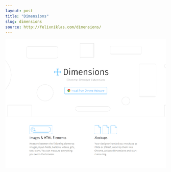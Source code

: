 ```yaml
---
layout: post
title: "Dimensions"
slug: dimensions
source: http://felixniklas.com/dimensions/
---
```


<img src="/screenshots/dimensions.png">
